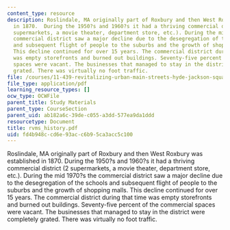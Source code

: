 ```yaml
---
content_type: resource
description: Roslindale, MA originally part of Roxbury and then West Roxbury was established
  in 1870.  During the 1950?s and 1960?s it had a thriving commercial district (2
  supermarkets, a movie theater, department store, etc.). During the mid 1970?s the
  commercial district saw a major decline due to the desegregation of the schools
  and subsequent flight of people to the suburbs and the growth of shopping malls.
  This decline continued for over 15 years. The commercial district during that time
  was empty storefronts and burned out buildings. Seventy-five percent of the commercial
  spaces were vacant. The businesses that managed to stay in the district were completely
  grated. There was virtually no foot traffic.
file: /courses/11-439-revitalizing-urban-main-streets-hyde-jackson-square-roslindale-square-boston-spring-2005/fd4b948ccd6e93acc6b95ca3acc5c100_rvms_history.pdf
file_type: application/pdf
learning_resource_types: []
ocw_type: OCWFile
parent_title: Study Materials
parent_type: CourseSection
parent_uid: ab182a6c-39de-c055-a3dd-577ea9da1ddd
resourcetype: Document
title: rvms_history.pdf
uid: fd4b948c-cd6e-93ac-c6b9-5ca3acc5c100
---
```

Roslindale, MA originally part of Roxbury and then West Roxbury was established in 1870.  During the 1950?s and 1960?s it had a thriving commercial district (2 supermarkets, a movie theater, department store, etc.). During the mid 1970?s the commercial district saw a major decline due to the desegregation of the schools and subsequent flight of people to the suburbs and the growth of shopping malls. This decline continued for over 15 years. The commercial district during that time was empty storefronts and burned out buildings. Seventy-five percent of the commercial spaces were vacant. The businesses that managed to stay in the district were completely grated. There was virtually no foot traffic.

